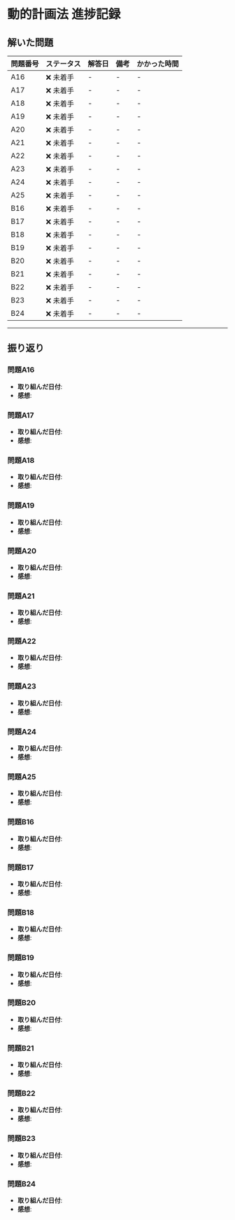 # 動的計画法 進捗記録

## 解いた問題
| 問題番号 | ステータス | 解答日      | 備考                                    | かかった時間 |
|----------|-----------|-------------|-----------------------------------------|--------------|
| A16      | ❌ 未着手  | -           | -                                       | -            |
| A17      | ❌ 未着手  | -           | -                                       | -            |
| A18      | ❌ 未着手  | -           | -                                       | -            |
| A19      | ❌ 未着手  | -           | -                                       | -            |
| A20      | ❌ 未着手  | -           | -                                       | -            |
| A21      | ❌ 未着手  | -           | -                                       | -            |
| A22      | ❌ 未着手  | -           | -                                       | -            |
| A23      | ❌ 未着手  | -           | -                                       | -            |
| A24      | ❌ 未着手  | -           | -                                       | -            |
| A25      | ❌ 未着手  | -           | -                                       | -            |
| B16      | ❌ 未着手  | -           | -                                       | -            |
| B17      | ❌ 未着手  | -           | -                                       | -            |
| B18      | ❌ 未着手  | -           | -                                       | -            |
| B19      | ❌ 未着手  | -           | -                                       | -            |
| B20      | ❌ 未着手  | -           | -                                       | -            |
| B21      | ❌ 未着手  | -           | -                                       | -            |
| B22      | ❌ 未着手  | -           | -                                       | -            |
| B23      | ❌ 未着手  | -           | -                                       | -            |
| B24      | ❌ 未着手  | -           | -                                       | -            |

---

## 振り返り

### 問題A16
- **取り組んだ日付**: 
- **感想**: 

### 問題A17
- **取り組んだ日付**: 
- **感想**: 

### 問題A18
- **取り組んだ日付**: 
- **感想**: 

### 問題A19
- **取り組んだ日付**: 
- **感想**: 

### 問題A20
- **取り組んだ日付**: 
- **感想**: 

### 問題A21
- **取り組んだ日付**: 
- **感想**: 

### 問題A22
- **取り組んだ日付**: 
- **感想**: 

### 問題A23
- **取り組んだ日付**: 
- **感想**: 

### 問題A24
- **取り組んだ日付**: 
- **感想**: 

### 問題A25
- **取り組んだ日付**: 
- **感想**: 

### 問題B16
- **取り組んだ日付**: 
- **感想**: 

### 問題B17
- **取り組んだ日付**: 
- **感想**: 

### 問題B18
- **取り組んだ日付**: 
- **感想**: 

### 問題B19
- **取り組んだ日付**: 
- **感想**: 

### 問題B20
- **取り組んだ日付**: 
- **感想**: 

### 問題B21
- **取り組んだ日付**: 
- **感想**: 

### 問題B22
- **取り組んだ日付**: 
- **感想**: 

### 問題B23
- **取り組んだ日付**: 
- **感想**: 

### 問題B24
- **取り組んだ日付**: 
- **感想**: 
